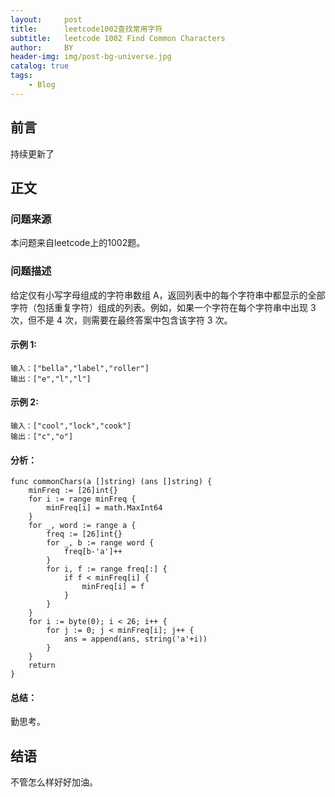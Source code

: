 ```yaml
---
layout:     post
title:      leetcode1002查找常用字符
subtitle:   leetcode 1002 Find Common Characters
author:     BY
header-img: img/post-bg-universe.jpg
catalog: true
tags:
    - Blog
---
```



## 前言

持续更新了

## 正文

### 问题来源

本问题来自leetcode上的1002题。  

### 问题描述

给定仅有小写字母组成的字符串数组 A，返回列表中的每个字符串中都显示的全部字符（包括重复字符）组成的列表。例如，如果一个字符在每个字符串中出现 3 次，但不是 4 次，则需要在最终答案中包含该字符 3 次。    

#### 示例 1:
```
输入：["bella","label","roller"]
输出：["e","l","l"]
```

#### 示例 2:
```
输入：["cool","lock","cook"]
输出：["c","o"]
```

#### 分析：  
```
func commonChars(a []string) (ans []string) {
    minFreq := [26]int{}
    for i := range minFreq {
        minFreq[i] = math.MaxInt64
    }
    for _, word := range a {
        freq := [26]int{}
        for _, b := range word {
            freq[b-'a']++
        }
        for i, f := range freq[:] {
            if f < minFreq[i] {
                minFreq[i] = f
            }
        }
    }
    for i := byte(0); i < 26; i++ {
        for j := 0; j < minFreq[i]; j++ {
            ans = append(ans, string('a'+i))
        }
    }
    return
}
```

#### 总结：
勤思考。  

## 结语
不管怎么样好好加油。

